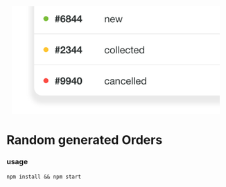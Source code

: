 <p align="center"><img src="images/1.png" height="250px"></p>

# Random generated Orders 

### usage 
    npm install && npm start